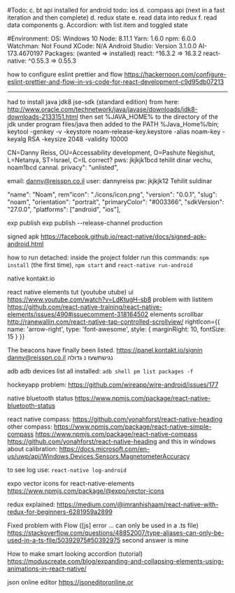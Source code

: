 #Todo:
c. bt api
installed for android
todo: ios
d. compass api
(next in a fast iteration and then complete)
d. redux state
e. read data into redux
f. read data components
g. Accordion: with list item and toggled state

#Environment:
OS: Windows 10
Node: 8.11.1
Yarn: 1.6.0
npm: 6.0.0
Watchman: Not Found
XCode: N/A
Android Studio: Version 3.1.0.0 AI-173.4670197
Packages: (wanted => installed)
react: ^16.3.2 => 16.3.2
react-native: ^0.55.3 => 0.55.3

how to configure eslint prettier and flow
https://hackernoon.com/configure-eslint-prettier-and-flow-in-vs-code-for-react-development-c9d95db07213

---

had to install java jdk8 jse-sdk (standard edition)
from here: http://www.oracle.com/technetwork/java/javase/downloads/jdk8-downloads-2133151.html
then set %JAVA_HOME% to the directory of the jdk under program files/java
then added to the PATH %Java_Home%/bin;
keytool -genkey -v -keystore noam-release-key.keystore -alias noam-key -keyalg RSA -keysize 2048 -validity 10000

CN=Danny Reiss, OU=Accessability development, O=Pashute Negishut, L=Netanya, ST=Israel, C=IL correct?
pws: jkjkjk1bcd tehilit dinar vechu, noam1bcd cannal.
privacy": "unlisted",

email: danny@reisspn.co.il
user: dannyreiss pw: jkjkjk12 Tehilit suldinar

"name": "Noam",
rem"icon": "./icons/icon.png",
"version": "0.0.1",
"slug": "noam",
"orientation": "portrait",
"primaryColor": "#003366",
"sdkVersion": "27.0.0",
"platforms": ["android", "ios"],

exp publish
exp publish --release-channel production

signed apk https://facebook.github.io/react-native/docs/signed-apk-android.html


how to run detached: 
inside the project folder run this commands: 
 `npm install` (the first time), `npm start` and `react-native run-android`

native kontakt.io

react native elements tut (youtube utube) ui
https://www.youtube.com/watch?v=LdKtugH-sb8
problem with listitem https://github.com/react-native-training/react-native-elements/issues/490#issuecomment-318164502
elements scrollbar http://ranewallin.com/react-native-tap-controlled-scrollview/
rightIcon={{ name: 'arrow-right', type: 'font-awesome', style: { marginRight: 10, fontSize: 15 } }}

The beacons have finally been listed.
https://panel.kontakt.io/signin
danny@reisspn.co.il נגישתשעז נ גדולה

adb 
adb devices 
list all installed: `adb shell pm list packages -f` 

hockeyapp problem: https://github.com/wireapp/wire-android/issues/177

native bluetooth status
https://www.npmjs.com/package/react-native-bluetooth-status

react native compass:
https://github.com/yonahforst/react-native-heading
other compass:
https://www.npmjs.com/package/react-native-simple-compass
https://www.npmjs.com/package/react-native-compass
https://github.com/yonahforst/react-native-heading
and this in windows about calibration: https://docs.microsoft.com/en-us/uwp/api/Windows.Devices.Sensors.MagnetometerAccuracy

to see log use: `react-native log-android`

expo vector icons for react-native-elements
https://www.npmjs.com/package/@expo/vector-icons

redux explained:
https://medium.com/@imranhishaam/react-native-with-redux-for-beginners-6281959a2899

Fixed problem with Flow ([js] error ... can only be used in a .ts file)
https://stackoverflow.com/questions/48852007/type-aliases-can-only-be-used-in-a-ts-file/50392975#50392975 second answer is mine

How to make smart looking accordion (tutorial)
https://moduscreate.com/blog/expanding-and-collapsing-elements-using-animations-in-react-native/

json online editor
https://jsoneditoronline.or